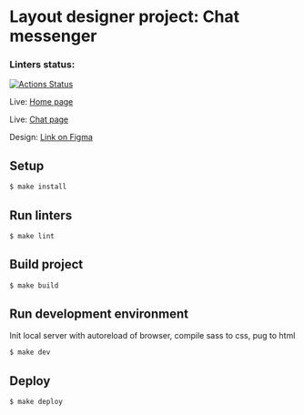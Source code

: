 # Layout designer project: Chat messenger

### Linters status:
[![Actions Status](https://github.com/a-gunderin/layout-chat-messenger/workflows/linters-check/badge.svg)](https://github.com/a-gunderin/layout-chat-messenger/actions)

Live: [Home page](http://wasteful-pen.surge.sh)

Live: [Chat page](http://wasteful-pen.surge.sh/chat.html)

Design: [Link on Figma](https://www.figma.com/file/FCKtzaxDPU4pguKapIbdko/Hexlet-LayoutDesigner-Project.-Hexlet-Messenger)

## Setup

```sh
$ make install
```

## Run linters

```sh
$ make lint
```

## Build project

```sh
$ make build
```

## Run development environment

Init local server with autoreload of browser, compile sass to css, pug to html

```sh
$ make dev
```

## Deploy

```sh
$ make deploy
```